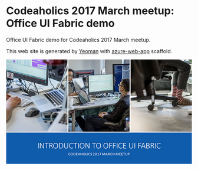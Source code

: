# Codeaholics 2017 March meetup: Office UI Fabric demo

Office UI Fabric demo for Codeaholics 2017 March meetup.

This web site is generated by [Yeoman](https://yeoman.io/) with [azure-web-app](https://npmjs.com/packages/generator-azure-web-app) scaffold.

[![Slides for Introduction to Office UI Fabric](doc/thumbnail.jpg)](doc/slides.pdf)
